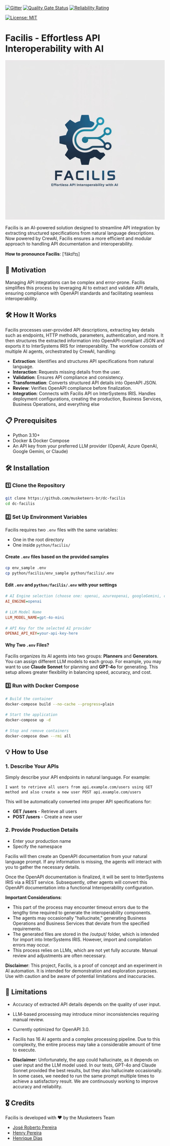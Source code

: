  [![Gitter](https://img.shields.io/badge/Available%20on-Intersystems%20Open%20Exchange-00b2a9.svg)](https://openexchange.intersystems.com/package/Facilis)
 [![Quality Gate Status](https://community.objectscriptquality.com/api/project_badges/measure?project=intersystems_iris_community%2Fintersystems-iris-dev-template&metric=alert_status)](https://community.objectscriptquality.com/dashboard?id=intersystems_iris_community%2Fintersystems-iris-dev-template)
 [![Reliability Rating](https://community.objectscriptquality.com/api/project_badges/measure?project=intersystems_iris_community%2Fintersystems-iris-dev-template&metric=reliability_rating)](https://community.objectscriptquality.com/dashboard?id=intersystems_iris_community%2Fintersystems-iris-dev-template)

[![License: MIT](https://img.shields.io/badge/License-MIT-blue.svg?style=flat&logo=AdGuard)](LICENSE)

# Facilis - Effortless API Interoperability with AI

![Facilis made by AI](./facilis.jpeg)	

Facilis is an AI-powered solution designed to streamline API integration by extracting structured specifications from natural language descriptions. Now powered by CrewAI, Facilis ensures a more efficient and modular approach to handling API documentation and interoperability.

**How to pronounce Facilis**: [ˈfäkɪlʲɪs̠]

## 🚀 Motivation
Managing API integrations can be complex and error-prone. Facilis simplifies this process by leveraging AI to extract and validate API details, ensuring compliance with OpenAPI standards and facilitating seamless interoperability.

## 🛠️ How It Works
Facilis processes user-provided API descriptions, extracting key details such as endpoints, HTTP methods, parameters, authentication, and more. It then structures the extracted information into OpenAPI-compliant JSON and exports it to InterSystems IRIS for interoperability. The workflow consists of multiple AI agents, orchestrated by CrewAI, handling:

- **Extraction**: Identifies and structures API specifications from natural language.
- **Interaction**: Requests missing details from the user.
- **Validation**: Ensures API compliance and consistency.
- **Transformation**: Converts structured API details into OpenAPI JSON.
- **Review**: Verifies OpenAPI compliance before finalization.
- **Integration**:  Connects with Facilis API on InterSystems IRIS. Handles deployment configurations, creating the production, Business Services, Business Operations, and everything else

## 📋 Prerequisites
- Python 3.10+
- Docker & Docker Compose
- An API key from your preferred LLM provider (OpenAI, Azure OpenAI, Google Gemini, or Claude)

## 🛠️ Installation
### 1️⃣ Clone the Repository
```bash
git clone https://github.com/musketeers-br/dc-facilis
cd dc-facilis
```

### 2️⃣ Set Up Environment Variables
Facilis requires two `.env` files with the same variables:
- One in the root directory
- One inside `python/facilis/`

#### Create `.env` files based on the provided samples
```bash
cp env_sample .env
cp python/facilis/env_sample python/facilis/.env
```

#### Edit `.env` and `python/facilis/.env` with your settings
```ini
# AI Engine selection (choose one: openai, azureopenai, googleGemini, claude, ollama)
AI_ENGINE=openai  

# LLM Model Name
LLM_MODEL_NAME=gpt-4o-mini

# API Key for the selected AI provider
OPENAI_API_KEY=your-api-key-here
```

#### Why Two `.env` Files?
Facilis organizes its AI agents into two groups: **Planners** and **Generators**. You can assign different LLM models to each group. For example, you may want to use **Claude Sonnet** for planning and **GPT-4o** for generating. This setup allows greater flexibility in balancing speed, accuracy, and cost.

### 3️⃣ Run with Docker Compose
```bash
# Build the container
docker-compose build --no-cache --progress=plain

# Start the application
docker-compose up -d

# Stop and remove containers
docker-compose down --rmi all
```

## 💡 How to Use

### 1. Describe Your APIs
Simply describe your API endpoints in natural language. For example:

```
I want to retrieve all users from api.example.com/users using GET method and also create a new user POST api.example.com/users
```

This will be automatically converted into proper API specifications for:

- **GET /users** - Retrieve all users
- **POST /users** - Create a new user

### 2. Provide Production Details

- Enter your production name
- Specify the namespace

Facilis will then create an OpenAPI documentation from your natural language prompt. If any information is missing, the agents will interact with you to gather the necessary details.

Once the OpenAPI documentation is finalized, it will be sent to InterSystems IRIS via a REST service. Subsequently, other agents will convert this OpenAPI documentation into a functional Interoperability configuration.

**Important Considerations**:

- This part of the process may encounter timeout errors due to the lengthy time required to generate the interoperability components.
- The agents may occasionally "hallucinate," generating Business Operations and Business Services that deviate from the specified requirements.
- The generated files are stored in the /output/ folder, which is intended for import into InterSystems IRIS. However, import and compilation errors may occur.
- This process relies on LLMs, which are not yet fully accurate. Manual review and adjustments are often necessary.

**Disclaimer**: This project, Facilis, is a proof of concept and an experiment in AI automation. It is intended for demonstration and exploration purposes. Use with caution and be aware of potential limitations and inaccuracies.

## 🚧 Limitations
- Accuracy of extracted API details depends on the quality of user input.
- LLM-based processing may introduce minor inconsistencies requiring manual review.
- Currently optimized for OpenAPI 3.0.
- Facilis has 16 AI agents and a complex processing pipeline. Due to this complexity, the entire process may take a considerable amount of time to execute.

- **Disclaimer**: Unfortunately, the app could hallucinate, as it depends on user input and the LLM model used. In our tests, GPT-4o and Claude Sonnet provided the best results, but they also hallucinate occasionally. In some cases, we needed to run the same prompt multiple times to achieve a satisfactory result. We are continuously working to improve accuracy and reliability.


## 🎖️ Credits
Facilis is developed with ❤️ by the Musketeers Team

* [José Roberto Pereira](https://community.intersystems.com/user/jos%C3%A9-roberto-pereira-0)
* [Henry Pereira](https://community.intersystems.com/user/henry-pereira)
* [Henrique Dias](https://community.intersystems.com/user/henrique-dias-2)
